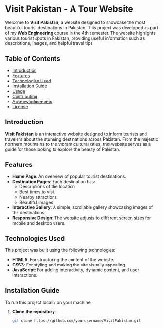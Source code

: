# Visit Pakistan - A Tour Website

Welcome to **Visit Pakistan**, a website designed to showcase the most beautiful tourist destinations in Pakistan. This project was developed as part of my **Web Engineering** course in the 4th semester. The website highlights various tourist spots in Pakistan, providing useful information such as descriptions, images, and helpful travel tips.

## Table of Contents

- [Introduction](#introduction)
- [Features](#features)
- [Technologies Used](#technologies-used)
- [Installation Guide](#installation-guide)
- [Usage](#usage)
- [Contributing](#contributing)
- [Acknowledgements](#acknowledgements)
- [License](#license)

## Introduction

**Visit Pakistan** is an interactive website designed to inform tourists and travelers about the stunning destinations across Pakistan. From the majestic northern mountains to the vibrant cultural cities, this website serves as a guide for those looking to explore the beauty of Pakistan.

## Features

- **Home Page**: An overview of popular tourist destinations.
- **Destination Pages**: Each destination has:
  - Descriptions of the location
  - Best times to visit
  - Nearby attractions
  - Beautiful images
- **Interactive Gallery**: A simple, scrollable gallery showcasing images of the destinations.
- **Responsive Design**: The website adjusts to different screen sizes for mobile and desktop users.

## Technologies Used

This project was built using the following technologies:

- **HTML5**: For structuring the content of the website.
- **CSS3**: For styling and making the site visually appealing.
- **JavaScript**: For adding interactivity, dynamic content, and user interactions.

## Installation Guide

To run this project locally on your machine:

1. **Clone the repository**:
   ```bash
   git clone https://github.com/yourusername/VisitPakistan.git
